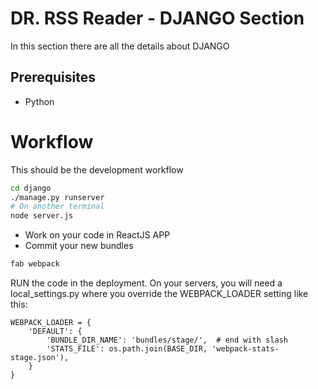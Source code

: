 # DR. RSS Reader - DJANGO Section

In this section there are all the details about DJANGO



## Prerequisites
- Python




# Workflow

This should be the development workflow
```bash
cd django
./manage.py runserver
# On another terminal
node server.js
```

- Work on your code in ReactJS APP
- Commit your new bundles

```bash
fab webpack
```

RUN the code in the deployment.
On your servers, you will need a local_settings.py
where you override the WEBPACK_LOADER setting like this:

```
WEBPACK_LOADER = {
    'DEFAULT': {
        'BUNDLE_DIR_NAME': 'bundles/stage/',  # end with slash
        'STATS_FILE': os.path.join(BASE_DIR, 'webpack-stats-stage.json'),
    }
}
```